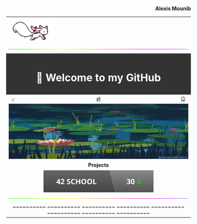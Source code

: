 <p align="right"><b>Alexis Mounib</b></p>
<table align="center" width="100%"">
	<!--------------------------->
	<!-- Icon                  -->
	<!--------------------------->
	<tr>
		<td colspan=" 3" align="left" style="padding:5px;">
			<img src="https://raw.githubusercontent.com/zoyern/zoyern/main/assets/images/icon.gif" height="64">
		</td>
	</tr>
	<!-- Séparateur -->
	<tr>
		<td colspan="3">
			<img src="https://raw.githubusercontent.com/zoyern/zoyern/main/assets/images/sep.gif" width="100%" height="10px">
		</td>
	</tr>
	<!--------------------------->
	<!-- Welcome message       -->
	<!--------------------------->
	<tr>
		<td colspan="3" align="center" bgcolor="#333" style="color: #fff; font-weight: bold; padding: 10px;">
			<h1>👋 Welcome to my GitHub </h1>
		</td>
	</tr>
	<!--------------------------->
	<!-- Navbar                -->
	<!--------------------------->
	<tr>
		<td align="left" width="33%">
			<a href="https://github.com/zoyern/zoyern/tree/main" style="
        padding: 4px 8px;
        border-radius: 2px;
        width: 60px;
        height: 30px;
        text-align: center;
        color:gray;" ">⤶</a>
    </td>
    <td align="center" width="33%">
					<a href="https://github.com/zoyern?tab=repositories" style="
        padding: 4px 8px;
        border-radius: 2px;
        width: 60px;
        height: 30px;
        text-align: center;
      ">⇄</a>
			</td>
			<td align="right" width="33%">
				<a href="https://github.com/zoyern" style="
        padding: 4px 8px;
        border-radius: 2px;
        width: 60px;
        height: 30px;
        text-align: center;
      ">⌬</a>
			</td>
		</tr>
		<!--------------------------->
		<!-- Banner                -->
		<!--------------------------->
		<tr>
			<td colspan="3">
				<img src="https://raw.githubusercontent.com/zoyern/zoyern/main/assets/images/banner.gif" width="100%" height="150px">
			</td>
		</tr>
		<!--------------------------->
		<!-- Projets               -->
		<!--------------------------->
		<tr>
			<td align="center" colspan="3" width="100%">
				<b>Projects</b>
			</td>
		</tr>
		<tr>
			<td align="center" colspan="3" width="100%">
				<a href="https://github.com/zoyern/42_school">
					<img src="https://raw.githubusercontent.com/zoyern/zoyern/main/assets/navigation/42_school_commits.svg?raw=true"
						alt="42_school ">
				</a>
			</td>
		</tr>
		<!-- Séparateur -->
		<tr>
			<td colspan="3">
				<img src="https://raw.githubusercontent.com/zoyern/zoyern/main/assets/images/sep.gif" width="100%" height="10px">
			</td>
		</tr>
<tr>
  <td align="center" colspan="3" width="100%">
	<span>~</span><span>~</span><span>~</span><span>~</span><span>~</span><span>~</span><span>~</span><span>~</span><span>~</span><span>~</span>
	<span>~</span><span>~</span><span>~</span><span>~</span><span>~</span><span>~</span><span>~</span><span>~</span><span>~</span><span>~</span>
	<span>~</span><span>~</span><span>~</span><span>~</span><span>~</span><span>~</span><span>~</span><span>~</span><span>~</span><span>~</span>
	<span>~</span><span>~</span><span>~</span><span>~</span><span>~</span><span>~</span><span>~</span><span>~</span><span>~</span><span>~</span>
	<span>~</span><span>~</span><span>~</span><span>~</span><span>~</span><span>~</span><span>~</span><span>~</span><span>~</span><span>~</span>
	<span>~</span><span>~</span><span>~</span><span>~</span><span>~</span><span>~</span><span>~</span><span>~</span><span>~</span><span>~</span>
	<span>~</span><span>~</span><span>~</span><span>~</span><span>~</span><span>~</span><span>~</span><span>~</span><span>~</span><span>~</span>
	<span>~</span><span>~</span><span>~</span><span>~</span><span>~</span><span>~</span><span>~</span><span>~</span><span>~</span><span>~</span>
</td>
</tr>
</table>
